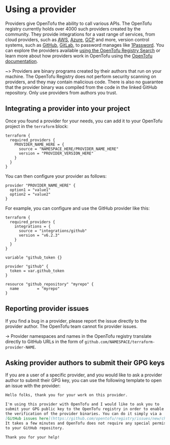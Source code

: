 # Using a provider

Providers give OpenTofu the ability to call various APIs. The OpenTofu registry currently holds over 4000 such providers created by the community. They provide integrations for a vast range of services, from cloud providers, such as [AWS](https://search.opentofu.org/provider/hashicorp/aws/latest), [Azure](https://search.opentofu.org/provider/hashicorp/azurerm/latest), [GCP](https://search.opentofu.org/provider/hashicorp/google/latest) and more, version control systems, such as [GitHub](https://search.opentofu.org/provider/integrations/github/latest), [GitLab](https://search.opentofu.org/provider/gitlabhq/gitlab/latest), to password manages like [1Password](https://search.opentofu.org/provider/1password/onepassword/latest). You can explore the providers available [using the OpenTofu Registry Search](https://search.opentofu.org/providers/) or learn more about how providers work in OpenTofu using the [OpenTofu documentation](https://opentofu.org/docs/language/providers/).

~> Providers are binary programs created by their authors that run on your machine. The OpenTofu Registry does not perform security scanning on providers, and they may contain malicious code. There is also no guarantee that the provider binary was compiled from the code in the linked GitHub repository. Only use providers from authors you trust.

## Integrating a provider into your project

Once you found a provider for your needs, you can add it to your OpenTofu project in the `terraform` block:

```hcl2
terraform {
  required_providers {
    PROVIDER_NAME_HERE = {
      source = "NAMESPACE_HERE/PROVIDER_NAME_HERE"
      version = "PROVIDER_VERSION_HERE"
    }
  }
}
```

You can then configure your provider as follows:

```hcl2
provider "PROVIDER_NAME_HERE" {
  option1 = "value1"
  option2 = "value2"
}
```

For example, you can configure and use the GitHub provider like this:

```hcl2
terraform {
  required_providers {
    integrations = {
      source = "integrations/github"
      version = "v6.2.3"
    }
  }
}

variable "github_token {}

provider "github" {
  token = var.github_token
}

resource "github_repository" "myrepo" {
  name        = "myrepo"
}
```

## Reporting provider issues

If you find a bug in a provider, please report the issue directly to the provider author. The OpenTofu team cannot fix provider issues.

-> Provider namespaces and names in the OpenTofu registry translate directly to GitHub URLs in the form of `github.com/NAMESPACE/terraform-provider-NAME`.

## Asking provider authors to submit their GPG keys

If you are a user of a specific provider, and you would like to ask a provider author to submit their GPG key, you can use the following template to open an issue with the provider:

```markdown
Hello folks, thank you for your work on this provider.

I'm using this provider with OpenTofu and I would like to ask you to
submit your GPG public key to the OpenTofu registry in order to enable
the verification of the provider binaries. You can do it simply via a
[GitHub issues here](https://github.com/opentofu/registry/issues/new/choose).
It takes a few minutes and OpenTofu does not require any special permissions
to your GitHub repository.

Thank you for your help!
```
